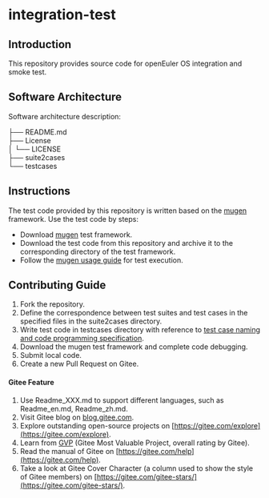 # integration-test

## Introduction
This repository provides source code for openEuler OS integration and smoke test.

## Software Architecture
Software architecture description:

├── README.md  
├── License  
│   └── LICENSE  
├── suite2cases  
└── testcases  

## Instructions
The test code provided by this repository is written based on the [mugen](https://gitee.com/openeuler/test-tools.git) framework. Use the test code by steps:

- Download [mugen](https://gitee.com/openeuler/test-tools.git) test framework.
- Download the test code from this repository and archive it to the corresponding directory of the test framework.
- Follow the [mugen usage guide](https://gitee.com/openeuler/test-tools/blob/master/mugen/README.md) for test execution.

## Contributing Guide
1. Fork the repository.
2. Define the correspondence between test suites and test cases in the specified files in the suite2cases directory.
3. Write test code in testcases directory with reference to [test case naming and code programming specification](https://gitee.com/openeuler/package-reinforce-test/blob/master/测试用例命名及代码编程规范.md).
4. Download the mugen test framework and complete code debugging.
5. Submit local code.
6. Create a new Pull Request on Gitee.


#### Gitee Feature

1.  Use Readme_XXX.md to support different languages, such as Readme\_en.md, Readme\_zh.md.
2.  Visit Gitee blog on [blog.gitee.com](https://blog.gitee.com).
3.  Explore outstanding open-source projects on [https://gitee.com/explore](https://gitee.com/explore).
4.  Learn from [GVP](https://gitee.com/gvp) (Gitee Most Valuable Project, overall rating by Gitee).
5.  Read the manual of Gitee on [https://gitee.com/help](https://gitee.com/help).
6.  Take a look at Gitee Cover Character (a column used to show the style of Gitee members) on [https://gitee.com/gitee-stars/](https://gitee.com/gitee-stars/).

